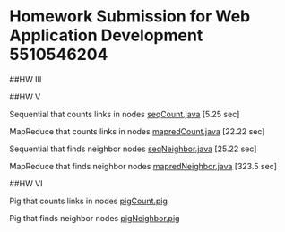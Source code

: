 # Homework Submission for Web Application Development 5510546204

##HW III

##HW V

Sequential that counts links in nodes [seqCount.java](/seqCount.java) [5.25 sec]

MapReduce that counts links in nodes [mapredCount.java](/mapredCount.java) [22.22 sec]

Sequential that finds neighbor nodes [seqNeighbor.java](/seqNeighbor.java) [25.22 sec]

MapReduce that finds neighbor nodes [mapredNeighbor.java](/mapredNeighbor.java) [323.5 sec]

##HW VI

Pig that counts links in nodes [pigCount.pig](/pigCount.pig)

Pig that finds neighbor nodes [pigNeighbor.pig](/pigNeighbor.pig)
